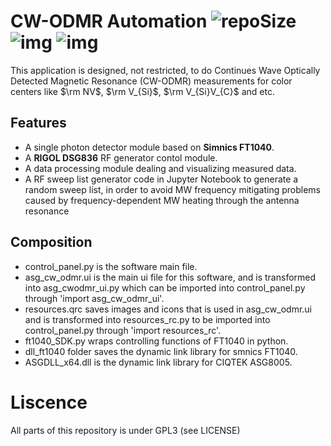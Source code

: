 # CW-ODMR Automation ![repoSize](https://img.shields.io/github/repo-size/qinyuanhao17/asg_cw_odmr?logo=Github) ![img](https://img.shields.io/github/license/qinyuanhao17/asg_cw_odmr) ![img](https://img.shields.io/github/contributors/qinyuanhao17/asg_cw_odmr)

This application is designed, not restricted, to do Continues Wave Optically Detected Magnetic Resonance (CW-ODMR) measurements for color centers like $\rm NV$, $\rm V_{Si}$, $\rm V_{Si}V_{C}$ and etc.

## Features

- A single photon detector module based on **Simnics FT1040**.
- A **RIGOL DSG836** RF generator contol module.
- A data processing module dealing and visualizing measured data.
- A RF sweep list generator code in Jupyter Notebook to generate a random sweep list, in order to avoid MW frequency mitigating problems caused by frequency-dependent MW heating through the antenna resonance

## Composition

* control_panel.py is the software main file.
* asg_cw_odmr.ui is the main ui file for this software, and is transformed into asg_cwodmr_ui.py which can be imported into control_panel.py through 'import asg_cw_odmr_ui'.
* resources.qrc saves images and icons that is used in asg_cw_odmr.ui and is transformed into resources_rc.py to be imported into control_panel.py through 'import resources_rc'.
* ft1040_SDK.py wraps controlling functions of FT1040 in python.
* dll_ft1040 folder saves the dynamic link library for smnics FT1040.
* ASGDLL_x64.dll is the dynamic link library for CIQTEK ASG8005.

# Liscence

All parts of this repository is under GPL3 (see LICENSE)
